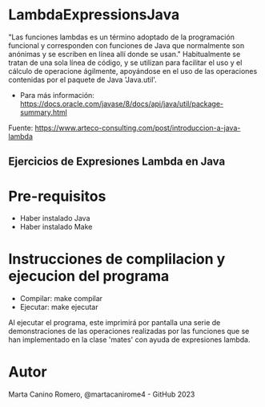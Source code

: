 # LambdaExpressionsJava

"Las funciones lambdas es un término adoptado de la programación funcional y corresponden con funciones de Java que normalmente son anónimas y se escriben en línea allí donde se usan."
Habitualmente se tratan de una sola línea de código, y se utilizan para facilitar el uso y el cálculo de operacione ágilmente, apoyándose en el uso de las operaciones contenidas por el paquete de Java 'Java.util'.
- Para más información: https://docs.oracle.com/javase/8/docs/api/java/util/package-summary.html

Fuente:
https://www.arteco-consulting.com/post/introduccion-a-java-lambda

## Ejercicios de Expresiones Lambda en Java 

# Pre-requisitos
- Haber instalado Java
- Haber instalado Make

# Instrucciones de complilacion y ejecucion del programa
- Compilar: make compilar
- Ejecutar: make ejecutar

Al ejecutar el programa, este imprimirá por pantalla una serie de demonstraciones de las operaciones realizadas por las funciones que se han implementado en la clase 'mates' con ayuda de expresiones lambda.

# Autor
Marta Canino Romero, @martacanirome4 - GitHub 2023
